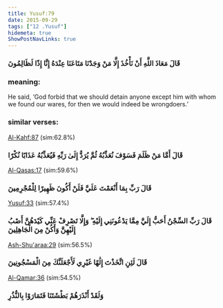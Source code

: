 ```yaml
---
title: Yusuf:79
date: 2015-09-29
tags: ["12 .Yusuf"]
hidemeta: true 
ShowPostNavLinks: true 
---
```

### قَالَ مَعَاذَ اللَّهِ أَنْ نَأْخُذَ إِلَّا مَنْ وَجَدْنَا مَتَاعَنَا عِنْدَهُ إِنَّا إِذًا لَظَالِمُونَ
### meaning: 
He said, ‘God forbid that we should detain anyone except him with whom we found our wares, for then we would indeed be wrongdoers.’
### similar verses: 

[Al-Kahf:87](/18/87) (sim:62.8%)

### قَالَ أَمَّا مَنْ ظَلَمَ فَسَوْفَ نُعَذِّبُهُ ثُمَّ يُرَدُّ إِلَىٰ رَبِّهِ فَيُعَذِّبُهُ عَذَابًا نُكْرًا

[Al-Qasas:17](/28/17) (sim:59.6%)

### قَالَ رَبِّ بِمَا أَنْعَمْتَ عَلَيَّ فَلَنْ أَكُونَ ظَهِيرًا لِلْمُجْرِمِينَ

[Yusuf:33](/12/33) (sim:57.4%)

### قَالَ رَبِّ السِّجْنُ أَحَبُّ إِلَيَّ مِمَّا يَدْعُونَنِي إِلَيْهِ ۖ وَإِلَّا تَصْرِفْ عَنِّي كَيْدَهُنَّ أَصْبُ إِلَيْهِنَّ وَأَكُنْ مِنَ الْجَاهِلِينَ

[Ash-Shu'araa:29](/26/29) (sim:56.5%)

### قَالَ لَئِنِ اتَّخَذْتَ إِلَٰهًا غَيْرِي لَأَجْعَلَنَّكَ مِنَ الْمَسْجُونِينَ

[Al-Qamar:36](/54/36) (sim:54.5%)

### وَلَقَدْ أَنْذَرَهُمْ بَطْشَتَنَا فَتَمَارَوْا بِالنُّذُرِ

